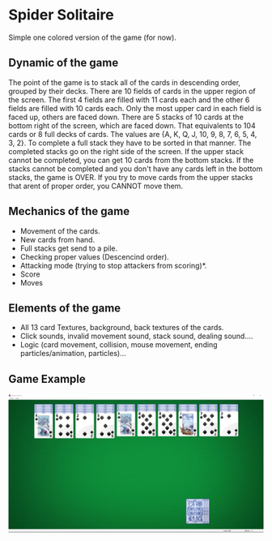 # Spider Solitaire
Simple one colored version of the game (for now).

## Dynamic of the game

The point of the game is to stack all of the cards in descending order, grouped by their decks.
There are 10 fields of cards in the upper region of the screen. The first 4 fields are filled with 11 cards each and the other 6 fields are filled with 10 cards each. Only the most upper card in each field is faced up, others are faced down.
There are 5 stacks of 10 cards at the bottom right of the screen, which are faced down. 
That equivalents to 104 cards or 8 full decks of cards. The values are {A, K, Q, J, 10, 9, 8, 7, 6, 5, 4, 3, 2}.
To complete a full stack they have to be sorted in that manner.
The completed stacks go on the right side of the screen.
If the upper stack cannot be completed, you can get 10 cards from the bottom stacks. 
If the stacks cannot be completed and you don't have any cards left in the bottom stacks, the game is OVER.
If you try to move cards from the upper stacks that arent of proper order, you CANNOT move them.

## Mechanics of the game 
- Movement of the cards.
- New cards from hand.
- Full stacks get send to a pile.
- Checking proper values (Descencind order).
- Attacking mode (trying to stop attackers from scoring)*.
- Score
- Moves

## Elements of the game
- All 13 card Textures, background, back textures of the cards.
- Click sounds, invalid movement sound, stack sound, dealing sound....
- Logic (card movement, collision, mouse movement, ending particles/animation, particles)...

## Game Example
![Windows](solitaire.png)